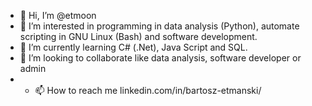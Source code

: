 - 👋 Hi, I’m @etmoon
- 👀 I’m interested in programming in data analysis (Python), automate scripting in GNU Linux (Bash) and software development.
- 🌱 I’m currently learning C# (.Net), Java Script and SQL.
- 💞️ I’m looking to collaborate like data analysis, software developer or admin
- - 📫 How to reach me linkedin.com/in/bartosz-etmanski/

<!---
etmoon/etmoon is a ✨ special ✨ repository because its `README.md` (this file) appears on your GitHub profile.
You can click the Preview link to take a look at your changes.
--->
